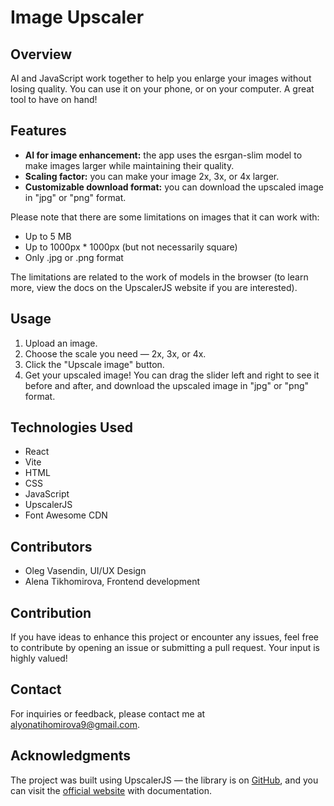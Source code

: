 # Image Upscaler

## Overview

AI and JavaScript work together to help you enlarge your images without losing quality. You can use it on your phone, or on your computer. A great tool to have on hand!

## Features

- **AI for image enhancement:** the app uses the esrgan-slim model to make images larger while maintaining their quality.
- **Scaling factor:** you can make your image 2x, 3x, or 4x larger.
- **Customizable download format:** you can download the upscaled image in "jpg" or "png" format.

Please note that there are some limitations on images that it can work with:
- Up to 5 MB
- Up to 1000px * 1000px (but not necessarily square)
- Only .jpg or .png format

The limitations are related to the work of models in the browser (to learn more, view the docs on the UpscalerJS website if you are interested).

## Usage

1. Upload an image.
2. Choose the scale you need — 2x, 3x, or 4x.
3. Click the "Upscale image" button.
4. Get your upscaled image! You can drag the slider left and right to see it before and after, and download the upscaled image in "jpg" or "png" format.

## Technologies Used

- React
- Vite
- HTML
- CSS
- JavaScript
- UpscalerJS
- Font Awesome CDN

## Contributors

- Oleg Vasendin, UI/UX Design
- Alena Tikhomirova, Frontend development

## Contribution

If you have ideas to enhance this project or encounter any issues, feel free to contribute by opening an issue or submitting a pull request. Your input is highly valued!

## Contact
For inquiries or feedback, please contact me at alyonatihomirova9@gmail.com.

## Acknowledgments

The project was built using UpscalerJS — the library is on [GitHub](https://github.com/thekevinscott/UpscalerJS), and you can visit the [official website](https://upscalerjs.com/) with documentation.
